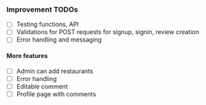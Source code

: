 ### Improvement TODOs
- [ ] Testing functions, API
- [ ] Validations for POST requests for signup, signin, review creation
- [ ] Error handling and messaging

#### More features
- [ ] Admin can add restaurants
- [ ] Error handling
- [ ] Editable comment
- [ ] Profile page with comments
